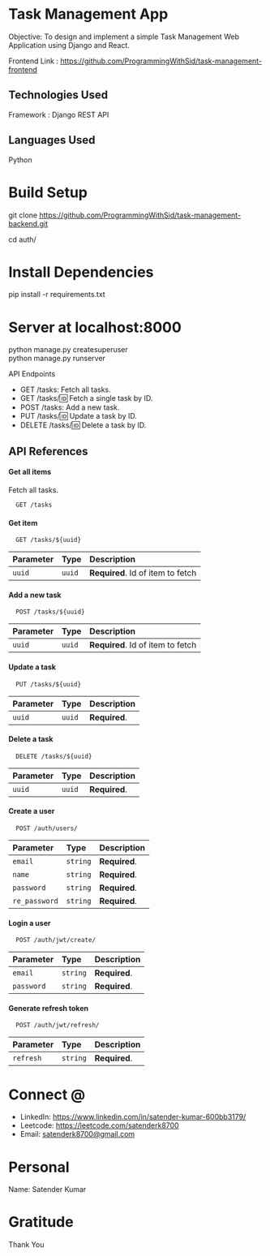 
# Task Management App

Objective: To design and implement a simple Task Management Web Application using Django and React.

Frontend Link : https://github.com/ProgrammingWithSid/task-management-frontend

## Technologies Used
Framework : Django
REST API

## Languages Used
Python

# Build Setup

git clone https://github.com/ProgrammingWithSid/task-management-backend.git

cd auth/
# Install Dependencies
pip install -r requirements.txt
# Server at localhost:8000
python manage.py createsuperuser       
python manage.py runserver

API Endpoints

* GET /tasks: Fetch all tasks.
* GET /tasks/:id: Fetch a single task by ID.
* POST /tasks: Add a new task.
* PUT /tasks/:id: Update a task by ID.
* DELETE /tasks/:id: Delete a task by ID.

## API References

#### Get all items

Fetch all tasks.

```http
  GET /tasks
```


#### Get item

```http
  GET /tasks/${uuid}
```

| Parameter | Type     | Description                       |
| :-------- | :------- | :-------------------------------- |
| `uuid`      | `uuid` | **Required**. Id of item to fetch |

#### Add a new task

```http
  POST /tasks/${uuid}
```

| Parameter | Type     | Description                       |
| :-------- | :------- | :-------------------------------- |
| `uuid`      | `uuid` | **Required**. Id of item to fetch |


#### Update a task

```http
  PUT /tasks/${uuid}
```

| Parameter | Type     | Description                       |
| :-------- | :------- | :-------------------------------- |
| `uuid`      | `uuid` | **Required**. |


#### Delete a task

```http
  DELETE /tasks/${uuid}
```

| Parameter | Type     | Description                       |
| :-------- | :------- | :-------------------------------- |
| `uuid`      | `uuid` | **Required**. |

#### Create a user

```http
  POST /auth/users/
```

| Parameter | Type     | Description                       |
| :-------- | :------- | :-------------------------------- |
| `email`      | `string` | **Required**.  |
| `name`      | `string` | **Required**.  |
| `password`      | `string` | **Required**. |
| `re_password`      | `string` | **Required**.  |

#### Login a user


```http
  POST /auth/jwt/create/
```
| Parameter | Type     | Description                       |
| :-------- | :------- | :-------------------------------- |
| `email`      | `string` | **Required**. |
| `password`      | `string` | **Required**. |


#### Generate refresh token

```http
  POST /auth/jwt/refresh/
```
| Parameter | Type     | Description                       |
| :-------- | :------- | :-------------------------------- |
| `refresh`      | `string` | **Required**. |




# Connect @
* LinkedIn: https://www.linkedin.com/in/satender-kumar-600bb3179/
* Leetcode: https://leetcode.com/satenderk8700
* Email: satenderk8700@gmail.com   

# Personal
Name: Satender Kumar  

# Gratitude
Thank You

